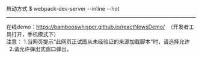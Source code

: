 启动方式
$ webpack-dev-server --inline --hot  
****
在线demo：https://bambooswhisper.github.io/reactNewsDemo/  （开发者工具打开，手机模式下）  
注意： 1.当网页提示“此网页正试图从未经验证的来源加载脚本”时，请选择允许  
      2.请允许弹出式窗口弹出。
